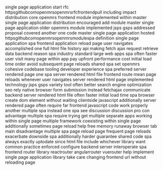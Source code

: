 single page application start rfc httpsgithubcomopenmrsopenmrsrfcfrontendpull including impact distribution core openmrs frontend module implemented within master single page application distribution encouraged add module master single page application older openmrs module implemented jsps gsps addressed proposal covered another one code master single page application hosted httpsgithubcomopenmrsopenmrsmodulespa definition single page application spa frontend application reload page user navigates accomplished one full html file history api making fetch ajax request retrieve data backend reason spa industry standard large web apps spa often faster user visit many page within app pay upfront performance cost initial load time order avoid subsequent page reloads shared spa set openmrs cohesive codebase tooling developer experience spa preferred server rendered page one spa server rendered html file frontend route mean page reloads whenever user navigates server rendered html page implemented technology jsps gsps variety tool often better search engine optimization seo rely native browser form submission instead fetchajax communicate backend server rendered html file often faster initial load time spa browser create dom element without waiting clientside javascript additionally server rendered page often require far frontend javascript code work properly another multiple spa instead one spa see discussion discussion pro con advantage multiple spa require trying get multiple separate apps working within single page multiple framework coexisting within single page additionally sometimes page reload help free memory runaway browser tab main disadvantage multiple spa page reload page frequent page reloads exacerbate downside spa additionally harder guarantee shared code spa always exactly uptodate since html file include whichever library want common practice enforced configure backend server interoperate spa frontend router library reactrouter angularrouter vuerouter help implement single page application library take care changing frontend url without reloading page